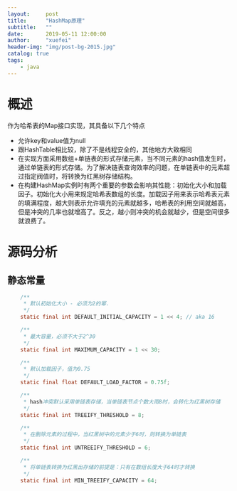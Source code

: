 ```yaml
---
layout:     post
title:      "HashMap原理"
subtitle:   ""
date:       2019-05-11 12:00:00
author:     "xuefei"
header-img: "img/post-bg-2015.jpg"
catalog: true
tags:
    - java
---
```

# 概述
作为哈希表的Map接口实现，其具备以下几个特点

+ 允许key和value值为null
+ 跟HashTable相比较，除了不是线程安全的，其他地方大致相同
+ 在实现方面采用数组+单链表的形式存储元素，当不同元素的hash值发生时，通过单链表的形式存储。为了解决链表查询效率的问题，在单链表中的元素超过指定阀值时，将转换为红黑树存储结构。
+ 在构建HashMap实例时有两个重要的参数会影响其性能：初始化大小和加载因子。初始化大小用来规定哈希表数组的长度。加载因子用来表示哈希表元素的填满程度，越大则表示允许填充的元素就越多，哈希表的利用空间就越高，但是冲突的几率也就增高了。反之，越小则冲突的机会就越少，但是空间很多就浪费了。

# 源码分析
## 静态常量
```java
    /**
     * 默认初始化大小 - 必须为2的幂.
     */
    static final int DEFAULT_INITIAL_CAPACITY = 1 << 4; // aka 16

    /**
     * 最大容量，必须不大于2^30
     */
    static final int MAXIMUM_CAPACITY = 1 << 30;

    /**
     * 默认加载因子，值为0.75
     */
    static final float DEFAULT_LOAD_FACTOR = 0.75f;

    /**
     * hash冲突默认采用单链表存储，当单链表节点个数大雨8时，会转化为红黑树存储
     */
    static final int TREEIFY_THRESHOLD = 8;

    /**
     * 在删除元素的过程中，当红黑树中的元素少于6时，则转换为单链表
     */
    static final int UNTREEIFY_THRESHOLD = 6;

    /**
     * 将单链表转换为红黑出存储的前提是：只有在数组长度大于64时才转换
     */
    static final int MIN_TREEIFY_CAPACITY = 64;
```